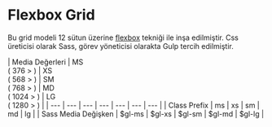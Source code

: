 # Flexbox Grid
Bu grid modeli 12 sütun üzerine [flexbox](http://www.w3schools.com/css/css3_flexbox.asp) tekniği ile inşa edilmiştir. Css üreticisi olarak Sass, görev yöneticisi olarakta Gulp tercih edilmiştir.

| Media Değerleri  | MS <br> ( 376 > )  | XS <br> ( 568 > ) | SM <br> ( 768 > )  |   MD <br> ( 1024 > )  |  LG <br> ( 1280 > )  |
| --- | --- | --- | --- | --- | --- | --- |
| Class Prefix         |   ms   | xs   |  sm  |  md  |  lg  |
| Sass Media Değişken  |   $gl-ms  |  $gl-xs  |  $gl-sm  |  $gl-md  | $gl-lg  |

